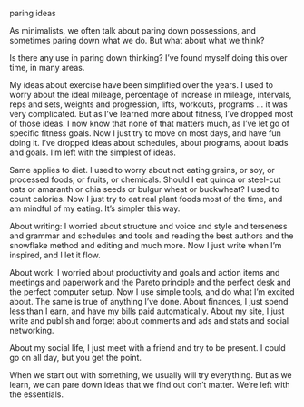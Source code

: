 paring ideas

As minimalists, we often talk about paring down possessions, and sometimes
paring down what we do. But what about what we think?

Is there any use in paring down thinking? I’ve found myself doing this over
time, in many areas.

My ideas about exercise have been simplified over the years. I used to worry
about the ideal mileage, percentage of increase in mileage, intervals, reps and
sets, weights and progression, lifts, workouts, programs … it was very
complicated. But as I’ve learned more about fitness, I’ve dropped most of those
ideas. I now know that none of that matters much, as I’ve let go of specific
fitness goals. Now I just try to move on most days, and have fun doing it. I’ve
dropped ideas about schedules, about programs, about loads and goals. I’m left
with the simplest of ideas.

Same applies to diet. I used to worry about not eating grains, or soy, or
processed foods, or fruits, or chemicals. Should I eat quinoa or steel-cut oats
or amaranth or chia seeds or bulgur wheat or buckwheat? I used to count
calories. Now I just try to eat real plant foods most of the time, and am
mindful of my eating. It’s simpler this way.

About writing: I worried about structure and voice and style and terseness and
grammar and schedules and tools and reading the best authors and the snowflake
method and editing and much more. Now I just write when I’m inspired, and I let
it flow.

About work: I worried about productivity and goals and action items and
meetings and paperwork and the Pareto principle and the perfect desk and the
perfect computer setup. Now I use simple tools, and do what I’m excited about.
The same is true of anything I’ve done. About finances, I just spend less than
I earn, and have my bills paid automatically. About my site, I just write and
publish and forget about comments and ads and stats and social networking.

About my social life, I just meet with a friend and try to be present. I could
go on all day, but you get the point.

When we start out with something, we usually will try everything. But as we
learn, we can pare down ideas that we find out don’t matter. We’re left with
the essentials.
